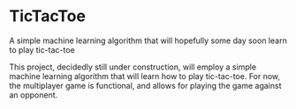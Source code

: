 # TicTacToe
A simple machine learning algorithm that will hopefully some day soon learn to play tic-tac-toe


This project, decidedly still under construction, will employ a simple machine learning algorithm that will learn how to play tic-tac-toe. For now, the multiplayer game is functional, and allows for playing the game against an opponent.

